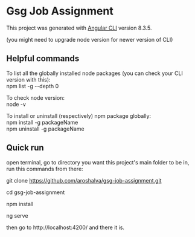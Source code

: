 # Gsg Job Assignment

This project was generated with [Angular CLI](https://github.com/angular/angular-cli) version 8.3.5.

(you might need to upgrade node version for newer version of CLI)

## Helpful commands

To list all the globally installed node packages (you can check your CLI version with this):
<br/>npm list -g --depth 0

To check node version:
<br/>node -v

To install or uninstall (respectively) npm package globally:
<br/>npm install -g packageName
<br/>npm uninstall -g packageName

## Quick run

open terminal, go to directory you want this project's main folder to be in, run this commands from there:

git clone https://github.com/aroshalva/gsg-job-assignment.git

cd gsg-job-assignment

npm install

ng serve

then go to http://localhost:4200/ and there it is.